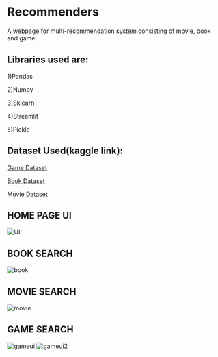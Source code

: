 # Recommenders
A webpage for multi-recommendation system consisting of movie, book and game.
## Libraries used are: 
1)Pandas

2)Numpy

3)Sklearn

4)Streamlit

5)Pickle

## Dataset Used(kaggle link):
[Game Dataset](https://www.kaggle.com/nikdavis/steam-store-games)

[Book Dataset](https://www.kaggle.com/jealousleopard/goodreadsbooks)

[Movie Dataset](https://www.kaggle.com/tmdb/tmdb-movie-metadata)

## HOME PAGE UI
![UI!](https://user-images.githubusercontent.com/63343297/140089391-809111ed-0238-4727-8def-95d20cc28e2d.PNG)

## BOOK SEARCH
![book](https://user-images.githubusercontent.com/63343297/140090889-713ba310-a864-4d12-a62d-ed4ab2cb2657.gif)

## MOVIE SEARCH
![movie](https://user-images.githubusercontent.com/63343297/140091442-69ed0125-29a9-4433-a30c-854142858c2f.gif)

## GAME SEARCH
![gameui](https://user-images.githubusercontent.com/63343297/140091527-dcc154e3-2ada-4dea-ad05-773d8a20727e.PNG)
![gameui2](https://user-images.githubusercontent.com/63343297/140091535-c0ab8904-0315-45b6-9ed6-5ff40b8675b0.PNG)


